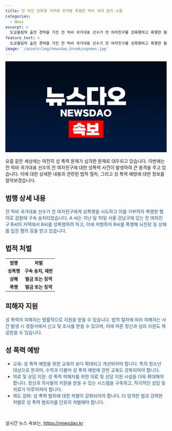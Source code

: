 ```yaml
---
title: 전 여친 성폭행 거부에 무차별 폭행한 럭비 국대 문자 소름
categories:
  - News
excerpt: >
  도쿄올림픽 출전 경력을 가진 전 럭비 국가대표 선수가 전 여자친구를 성폭행하고 폭행한 혐의로 검찰에 구속 송치됐다. 이번 사건은 전 여자친구의 집에서 발생하였으며, A씨는 B씨를 성폭행하려 시도하고 저항하자 뇌진탕과 안면 피하 출혈 등을 일으켰다. CCTV 영상에서는 A씨가 B씨를 폭행하고 화장실 문을 부수는 모습이 담겨 있으며, 이후 A씨는 자신과 관계가 없는 듯한 문자를 보내는 등 충격적인 행동을 보였다. 현재 A씨는 구속되어 수사 중에 있다. (150자)
feature_text: >
  도쿄올림픽 출전 경력을 가진 전 럭비 국가대표 선수가 전 여자친구를 성폭행하고 폭행한 혐의로 검찰에 구속 송치됐다. 이번 사건은 전 여자친구의 집에서 발생하였으며, A씨는 B씨를 성폭행하려 시도하고 저항하자 뇌진탕과 안면 피하 출혈 등을 일으켰다. CCTV 영상에서는 A씨가 B씨를 폭행하고 화장실 문을 부수는 모습이 담겨 있으며, 이후 A씨는 자신과 관계가 없는 듯한 문자를 보내는 등 충격적인 행동을 보였다. 현재 A씨는 구속되어 수사 중에 있다. (150자)
image: '/assets/img/newsdao_breakingnews.jpg'
---
```


<p><img src="/assets/img/newsdao_breakingnews.jpg" alt="pcversion 속보" /></p>

<p data-ke-size="size16">요즘 같은 세상에는 여전히 성 폭력 문제가 심각한 문제로 대두되고 있습니다. 이번에는 전 럭비 국가대표 선수의 전 여자친구에 대한 성폭력 사건이 발생하여 큰 충격을 주고 있습니다. 이에 대한 상세한 내용과 관련된 법적 절차, 그리고 성 폭력 예방에 대한 정보를 알아보겠습니다.</p>

<h2 data-ke-size="size26">범행 상세 내용</h2>

<p><span style="color: #1a5490;">전 럭비 국가대표 선수가 전 여자친구에게 성폭행을 시도하고 이를 거부하자 폭행한 혐의로 검찰에 구속 송치되었습니다. A 씨는 지난 달 10일 서울 강남구에 있는 전 여자친구 B씨의 자택에서 B씨를 성폭행하려 하고, 이에 저항하자 B씨를 폭행해 뇌진탕 등 상해를 입힌 혐의 등을 받고 있습니다.</span></p>

<h2 data-ke-size="size26">법적 처벌</h2>

<table>
    <tbody>
        <tr>
            <td style="text-align: center; height: 17px;"><b>범행</b></td>
            <td style="text-align: center; height: 17px;"><b>처벌</b></td>
        </tr>
        <tr>
            <td style="text-align: center; height: 17px;"><b>성폭행</b></td>
            <td style="text-align: center; height: 17px;"><b>구속 송치, 재판</b></td>
        </tr>
        <tr>
            <td style="text-align: center; height: 17px;"><b>상해</b></td>
            <td style="text-align: center; height: 17px;"><b>벌금 또는 징역</b></td>
        </tr>
        <tr>
            <td style="text-align: center; height: 17px;"><b>폭행</b></td>
            <td style="text-align: center; height: 17px;"><b>벌금 또는 징역</b></td>
        </tr>
    </tbody>
</table>

<h2 data-ke-size="size26">피해자 지원</h2>

<p><span style="color: #1a5490;">성 폭력의 피해자는 법률적으로 지원을 받을 수 있습니다. 법적 절차에 따라 피해자는 사건 발생 시 경찰서에서 신고 및 조사를 받을 수 있으며, 이에 따른 정신과 심리 지원도 제공받을 수 있습니다.</span></p>

<h2 data-ke-size="size26">성 폭력 예방</h2>

<ul>
    <li><span style="color: #1a5490;">교육: 성 폭력 예방을 위한 교육이 보다 확대되고 개선되어야 합니다. 특히 청소년 대상으로 한국어, 수학과 더불어 성 폭력 예방에 관한 교육도 강화되어야 합니다.</span></li>
    <li><span style="color: #1a5490;">의료 및 상담 지원: 성 폭력 피해자를 위한 의료 및 상담 지원 시설을 더욱 확대해야 합니다. 정신과 의사들의 지원을 받을 수 있는 시스템을 구축하고, 적극적인 상담 및 치료가 이루어져야 합니다.</span></li>
    <li><span style="color: #1a5490;">제도 강화: 성 폭력 범죄에 대한 처벌이 강화되어야 합니다. 더 엄격한 법과 강력한 처벌로 성 폭력 범죄자를 단호히 처벌해야 합니다.</span></li>
</ul>

<p data-ke-size="size16">&nbsp;</p>
실시간 뉴스 속보는, <a href="https://newsdao.kr" rel="dofollow">https://newsdao.kr</a>



